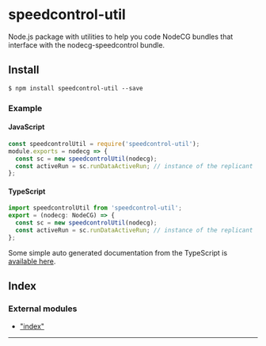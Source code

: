 
speedcontrol-util
=================

Node.js package with utilities to help you code NodeCG bundles that interface with the nodecg-speedcontrol bundle.

Install
-------

`$ npm install speedcontrol-util --save`

### Example

#### JavaScript

```javascript
const speedcontrolUtil = require('speedcontrol-util');
module.exports = nodecg => {
  const sc = new speedcontrolUtil(nodecg);
  const activeRun = sc.runDataActiveRun; // instance of the replicant
};
```

#### TypeScript

```typescript
import speedcontrolUtil from 'speedcontrol-util';
export = (nodecg: NodeCG) => {
  const sc = new speedcontrolUtil(nodecg);
  const activeRun = sc.runDataActiveRun; // instance of the replicant
};

```

Some simple auto generated documentation from the TypeScript is [available here](docs/README.md).

## Index

### External modules

* ["index"](modules/_index_.md)

---

